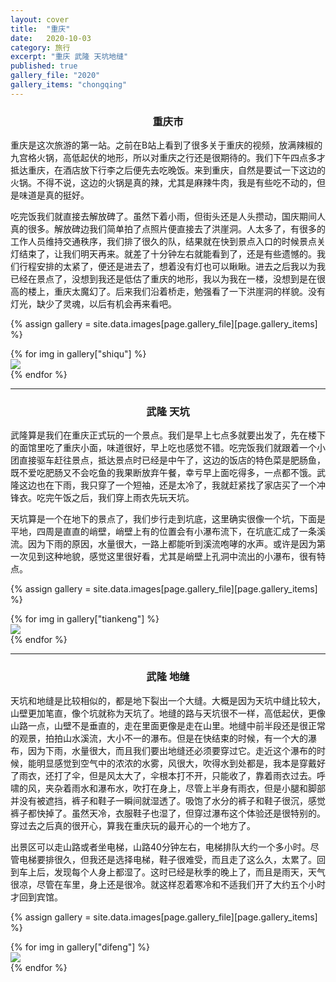 ```yaml
---
layout: cover
title:  "重庆"
date:   2020-10-03
category: 旅行
excerpt: "重庆 武隆 天坑地缝"
published: true
gallery_file: "2020"
gallery_items: "chongqing"
---
```


### <center>重庆市</center>

重庆是这次旅游的第一站。之前在B站上看到了很多关于重庆的视频，放满辣椒的九宫格火锅，高低起伏的地形，所以对重庆之行还是很期待的。我们下午四点多才抵达重庆，在酒店放下行李之后便先去吃晚饭。来到重庆，自然是要试一下这边的火锅。不得不说，这边的火锅是真的辣，尤其是麻辣牛肉，我是有些吃不动的，但是味道是真的挺好。

吃完饭我们就直接去解放碑了。虽然下着小雨，但街头还是人头攒动，国庆期间人真的很多。解放碑边我们简单拍了点照片便直接去了洪崖洞。人太多了，有很多的工作人员维持交通秩序，我们排了很久的队，结果就在快到景点入口的时候景点关灯结束了，让我们明天再来。就差了十分钟左右就能看到了，还是有些遗憾的。我们行程安排的太紧了，便还是进去了，想着没有灯也可以瞅瞅。进去之后我以为我已经在景点了，没想到我还是低估了重庆的地形，我以为我在一楼，没想到是在很高的楼上，重庆太魔幻了。后来我们沿着桥走，勉强看了一下洪崖洞的样貌。没有灯光，缺少了灵魂，以后有机会再来看吧。

{% assign gallery  = site.data.images[page.gallery_file][page.gallery_items] %}
<div class="card-columns">
    {% for img in gallery["shiqu"] %}
    <div class="card">
        <img class="card-img img-zoom" src="{{gallery['root']}}{{ img[0] }}" />
    </div>
    {% endfor %}
</div>

---

### <center>武隆 天坑</center>

武隆算是我们在重庆正式玩的一个景点。我们是早上七点多就要出发了，先在楼下的面馆里吃了重庆小面，味道很好，早上吃也感觉不错。吃完饭我们就跟着一个小团直接驱车赶往景点，抵达景点时已经是中午了，这边的饭店的特色菜是肥肠鱼，既不爱吃肥肠又不会吃鱼的我果断放弃午餐，幸亏早上面吃得多，一点都不饿。武隆这边也在下雨，我只穿了一个短袖，还是太冷了，我就赶紧找了家店买了一个冲锋衣。吃完午饭之后，我们穿上雨衣先玩天坑。

天坑算是一个在地下的景点了，我们步行走到坑底，这里确实很像一个坑，下面是平地，四周是直直的峭壁，峭壁上有的位置会有小瀑布流下，在坑底汇成了一条溪流。因为下雨的原因，水量很大，一路上都能听到溪流咆哮的水声。或许是因为第一次见到这种地貌，感觉这里很好看，尤其是峭壁上孔洞中流出的小瀑布，很有特点。

{% assign gallery  = site.data.images[page.gallery_file][page.gallery_items] %}
<div class="card-columns">
    {% for img in gallery["tiankeng"] %}
    <div class="card">
        <img class="card-img img-zoom" src="{{gallery['root']}}{{ img[0] }}" />
    </div>
    {% endfor %}
</div>

---

### <center>武隆 地缝</center>

天坑和地缝是比较相似的，都是地下裂出一个大缝。大概是因为天坑中缝比较大，山壁更加笔直，像个坑就称为天坑了。地缝的路与天坑很不一样，高低起伏，更像山路一点，山壁不是垂直的，走在里面更像是走在山里。地缝中前半段还是很正常的观景，拍拍山水溪流，大小不一的瀑布。但是在快结束的时候，有一个大的瀑布，因为下雨，水量很大，而且我们要出地缝还必须要穿过它。走近这个瀑布的时候，能明显感觉到空气中的浓浓的水雾，风很大，吹得水到处都是，我本是穿戴好了雨衣，还打了伞，但是风太大了，伞根本打不开，只能收了，靠着雨衣过去。呼啸的风，夹杂着雨水和瀑布水，吹打在身上，尽管上半身有雨衣，但是小腿和脚部并没有被遮挡，裤子和鞋子一瞬间就湿透了。吸饱了水分的裤子和鞋子很沉，感觉裤子都快掉了。虽然天冷，衣服鞋子也湿了，但穿过瀑布这个体验还是很特别的。穿过去之后真的很开心，算我在重庆玩的最开心的一个地方了。

出景区可以走山路或者坐电梯，山路40分钟左右，电梯排队大约一个多小时。尽管电梯要排很久，但我还是选择电梯，鞋子很难受，而且走了这么久，太累了。回到车上后，发现每个人身上都湿了。这时已经是秋季的晚上了，而且是雨天，天气很凉，尽管在车里，身上还是很冷。就这样忍着寒冷和不适我们开了大约五个小时才回到宾馆。


{% assign gallery  = site.data.images[page.gallery_file][page.gallery_items] %}
<div class="card-columns">
    {% for img in gallery["difeng"] %}
    <div class="card">
        <img class="card-img img-zoom" src="{{gallery['root']}}{{ img[0] }}" />
    </div>
    {% endfor %}
</div>
